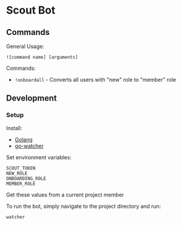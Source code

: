 # Scout Bot
## Commands
General Usage:
```
![command name] [arguments]
```
Commands:
- `!onboardall` - Converts all users with "new" role to "member" role
## Development
### Setup
Install:
- [Golang](https://golang.org/)
- [go-watcher](https://github.com/canthefason/go-watcher)

Set environment variables:
```
SCOUT_TOKEN
NEW_ROLE
ONBOARDING_ROLE
MEMBER_ROLE
```
Get these values from a current project member

To run the bot, simply navigate to the project directory and run:
```
watcher
```
